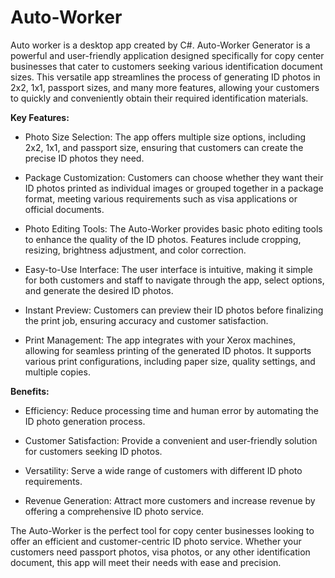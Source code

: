 # Auto-Worker
  Auto worker is a desktop app created by C#. Auto-Worker Generator is a powerful and user-friendly application designed specifically for copy center businesses that cater to customers seeking various identification document sizes. This versatile app streamlines the process of generating ID photos in 2x2, 1x1,  passport sizes, and many more features, allowing your customers to quickly and conveniently obtain their required identification materials.

 **Key Features:**

* Photo Size Selection: The app offers multiple size options, including 2x2, 1x1, and passport size, ensuring that customers can create the precise ID photos they need.

* Package Customization: Customers can choose whether they want their ID photos printed as individual images or grouped together in a package format, meeting various requirements such as visa applications or official documents.

* Photo Editing Tools: The Auto-Worker provides basic photo editing tools to enhance the quality of the ID photos. Features include cropping, resizing, brightness adjustment, and color correction.

* Easy-to-Use Interface: The user interface is intuitive, making it simple for both customers and staff to navigate through the app, select options, and generate the desired ID photos.

* Instant Preview: Customers can preview their ID photos before finalizing the print job, ensuring accuracy and customer satisfaction.

* Print Management: The app integrates with your Xerox machines, allowing for seamless printing of the generated ID photos. It supports various print configurations, including paper size, quality settings, and multiple copies.

**Benefits:**

* Efficiency: Reduce processing time and human error by automating the ID photo generation process.

* Customer Satisfaction: Provide a convenient and user-friendly solution for customers seeking ID photos.

* Versatility: Serve a wide range of customers with different ID photo requirements.

* Revenue Generation: Attract more customers and increase revenue by offering a comprehensive ID photo service.


 The Auto-Worker is the perfect tool for copy center businesses looking to offer an efficient and customer-centric ID photo service. Whether your customers need passport photos, visa photos, or any other identification document, this app will meet their needs with ease and precision.


